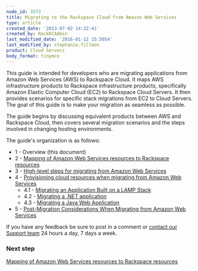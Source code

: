```yaml
---
node_id: 3573
title: Migrating to the Rackspace Cloud from Amazon Web Services
type: article
created_date: '2013-07-02 14:22:41'
created_by: RackKCAdmin
last_modified_date: '2016-01-12 15:5054'
last_modified_by: stephanie.fillmon
product: Cloud Servers
body_format: tinymce
---
```


This guide is intended for developers who are migrating applications
from Amazon Web Services (AWS) to Rackspace Cloud. It maps AWS
infrastructure products to Rackspace infrastructure products,
specifically Amazon Elastic Computer Cloud (EC2) to Rackspace Cloud
Servers. It then provides scenarios for specific stack migrations from
EC2 to Cloud Servers. The goal of this guide is to make your migration
as seamless as possible.

The guide begins by discussing equivalent products between AWS and
Rackspace Cloud, then covers several migration scenarios and the steps
involved in changing hosting environments.

The guide's organization is as follows:

-   1 - Overview (this document)
-   2 - [Mapping of Amazon Web Services resources to Rackspace
    resources](http://www.rackspace.com/knowledge_center/article/mapping-of-amazon-web-services-resources-to-rackspace-resources)
-   3 - [High-level steps for migrating from Amazon Web
    Services](http://www.rackspace.com/knowledge_center/article/high-level-steps-for-migrating-from-amazon-web-services)
-   4 - [Provisioning cloud resources when migrating from Amazon Web
    Services](http://www.rackspace.com/knowledge_center/article/provisioning-cloud-resources-when-migrating-from-amazon-web-services)
    -   4.1 - [Migrating an Application Built on a LAMP
        Stack](http://www.rackspace.com/knowledge_center/article/migrating-an-application-built-on-a-lamp-stack-from-amazon-web-services)
    -   4.2 - [Migrating a .NET
        application](http://www.rackspace.com/knowledge_center/article/migrating-a-net-application-from-amazon-web-services)
    -   4.3 - [Migrating a Java Web
        Application](http://www.rackspace.com/knowledge_center/article/migrating-a-java-web-application-from-amazon-web-services)
-   5 - [Post-Migration Considerations When Migrating from Amazon Web
    Services](http://www.rackspace.com/knowledge_center/article/post-migration-considerations-when-migrating-from-amazon-web-services)

If you have any feedback be sure to post in a comment or [contact our
Support team](http://www.rackspace.com/knowledge_center/support) 24
hours a day, 7 days a week.

### Next step

[Mapping of Amazon Web Services resources to Rackspace
resources](http://www.rackspace.com/knowledge_center/article/mapping-of-amazon-web-services-resources-to-rackspace-resources)

